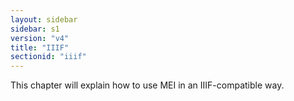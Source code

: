 ```yaml
---
layout: sidebar
sidebar: s1
version: "v4"
title: "IIIF"
sectionid: "iiif"
---
```


This chapter will explain how to use MEI in an IIIF-compatible way.
